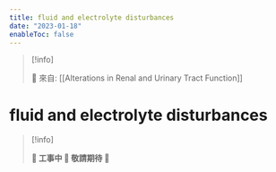 ```yaml
---
title: fluid and electrolyte disturbances
date: "2023-01-18"
enableToc: false
---
```


> [!info]
>
> 🌱 來自: [[Alterations in Renal and Urinary Tract Function]]

# fluid and electrolyte disturbances

> [!info]
>
> **👷 工事中 🌱 敬請期待 🚧**



